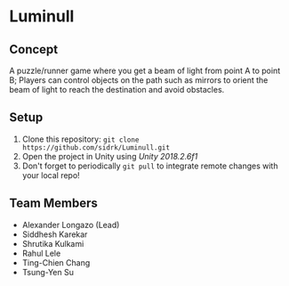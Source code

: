 # Luminull

## Concept

A puzzle/runner game where you get a beam of light from point A to point B; Players can control objects on the path such as mirrors to orient the beam of light to reach the destination and avoid obstacles.

## Setup
1. Clone this repository: `git clone https://github.com/sidrk/Luminull.git`
2. Open the project in Unity using *Unity 2018.2.6f1*
3. Don't forget to periodically `git pull` to integrate remote changes with your local repo!

## Team Members
- Alexander Longazo (Lead)
- Siddhesh Karekar
- Shrutika Kulkami
- Rahul Lele
- Ting-Chien Chang
- Tsung-Yen Su